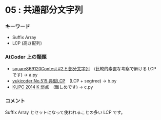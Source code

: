 # 05 : 共通部分文字列

### キーワード

- Suffix Array
- LCP (高さ配列)

### AtCoder 上の類題

- [square869120Contest #2 E 部分文字列](https://atcoder.jp/contests/s8pc-2/tasks/s8pc_2_e)　(比較的素直な考察で解ける LCP です) -> a.py
- [yukicoder No.515 典型LCP](https://yukicoder.me/problems/no/515)　(LCP + segtree) -> b.py
- [KUPC 2014 K 弱点](https://atcoder.jp/contests/kupc2014/tasks/kupc2014_k)　(難しめです) -> c.py

### コメント

Suffix Array とセットになって使われることの多い LCP です。